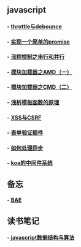 ## javascript
#### - [throttle与debounce](https://github.com/zyl1314/blog/blob/master/public/blog/throttle%E4%B8%8Edebounce.md)
#### - [实现一个简单的promise](https://github.com/zyl1314/blog/blob/master/public/blog/%E5%AE%9E%E7%8E%B0%E4%B8%80%E4%B8%AA%E7%AE%80%E7%89%88%E7%9A%84promise.md)
#### - [流程控制之串行和并行](https://github.com/zyl1314/blog/blob/master/public/blog/%E6%B5%81%E7%A8%8B%E6%8E%A7%E5%88%B6%E4%B9%8B%E4%B8%B2%E8%A1%8C%E5%92%8C%E5%B9%B6%E8%A1%8C.md)
#### - [模块加载器之AMD（一）](https://github.com/zyl1314/blog/blob/master/public/blog/%E6%A8%A1%E5%9D%97%E5%8A%A0%E8%BD%BD%E5%99%A8%E4%B9%8BAMD%EF%BC%88%E4%B8%80%EF%BC%89.md)
#### - [模块加载器之CMD（二）](https://github.com/zyl1314/blog/blob/master/public/blog/%E6%A8%A1%E5%9D%97%E5%8A%A0%E8%BD%BD%E5%99%A8%E4%B9%8BCMD%EF%BC%88%E4%BA%8C%EF%BC%89.md)
#### - [浅析模板函数的原理](https://github.com/zyl1314/blog/blob/master/public/blog/%E6%B5%85%E6%9E%90%E5%AD%97%E7%AC%A6%E4%B8%B2%E6%A8%A1%E6%9D%BF%E5%87%BD%E6%95%B0%E7%9A%84%E5%8E%9F%E7%90%86.md)
#### - [XSS与CSRF](https://github.com/zyl1314/blog/blob/master/public/blog/XSS%E5%92%8CCSRF.md)
#### - [表单验证插件](https://github.com/zyl1314/blog/blob/master/public/blog/%E8%A1%A8%E5%8D%95%E9%AA%8C%E8%AF%81%E6%8F%92%E4%BB%B6.md)
#### - [如何处理异步](https://github.com/zyl1314/blog/blob/master/public/blog/%E5%A6%82%E4%BD%95%E5%A4%84%E7%90%86%E5%BC%82%E6%AD%A5.md)
#### - [koa的中间件系统](https://github.com/zyl1314/blog/blob/master/public/blog/koa%E7%9A%84%E4%B8%AD%E9%97%B4%E4%BB%B6%E7%B3%BB%E7%BB%9F.md)
## 备忘
#### - [BAE](https://github.com/zyl1314/blog/blob/master/public/blog/BAE.md)
## 读书笔记
#### - [javascript数据结构与算法]()